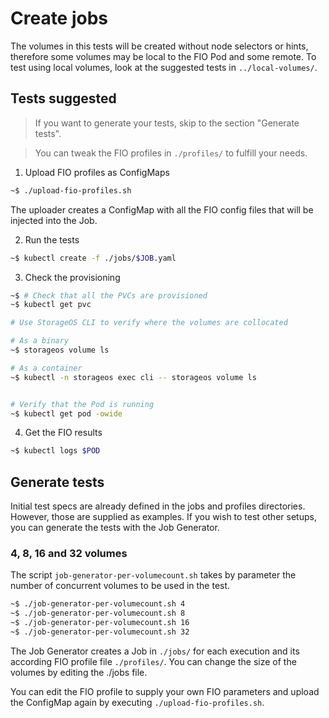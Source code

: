 # Create jobs

The volumes in this tests will be created without node selectors or hints,
therefore some volumes may be local to the FIO Pod and some remote. To test
using local volumes, look at the suggested tests in `../local-volumes/`.

## Tests suggested

> If you want to generate your tests, skip to the section "Generate tests".

> You can tweak the FIO profiles in `./profiles/` to fulfill your needs.

1. Upload FIO profiles as ConfigMaps

```bash
~$ ./upload-fio-profiles.sh
```

The uploader creates a ConfigMap with all the FIO config files that will be
injected into the Job.

2. Run the tests

```bash
~$ kubectl create -f ./jobs/$JOB.yaml

```

3. Check the provisioning

```bash
~$ # Check that all the PVCs are provisioned 
~$ kubectl get pvc

# Use StorageOS CLI to verify where the volumes are collocated

# As a binary
~$ storageos volume ls 

# As a container
~$ kubectl -n storageos exec cli -- storageos volume ls


# Verify that the Pod is running
~$ kubectl get pod -owide
```

4. Get the FIO results

```bash
~$ kubectl logs $POD
```

## Generate tests

Initial test specs are already defined in the jobs and profiles directories.
However, those are supplied as examples. If you wish to test other setups, you
can generate the tests with the Job Generator.

### 4, 8, 16 and 32 volumes


The script `job-generator-per-volumecount.sh` takes by parameter the number of
concurrent volumes to be used in the test.

```bash
~$ ./job-generator-per-volumecount.sh 4
~$ ./job-generator-per-volumecount.sh 8
~$ ./job-generator-per-volumecount.sh 16
~$ ./job-generator-per-volumecount.sh 32
```

The Job Generator creates a Job in `./jobs/` for each execution and its
according FIO profile file `./profiles/`. You can change the size of the
volumes by editing the ./jobs file.

You can edit the FIO profile to supply your own FIO parameters and upload
the ConfigMap again by executing `./upload-fio-profiles.sh`.
